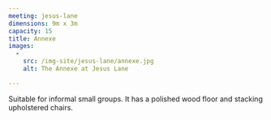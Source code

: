 ```yaml
---
meeting: jesus-lane
dimensions: 9m x 3m
capacity: 15
title: Annexe
images:
  -
    src: /img-site/jesus-lane/annexe.jpg
    alt: The Annexe at Jesus Lane

---
```


Suitable for informal small groups. It has a polished
wood floor and stacking upholstered chairs.
